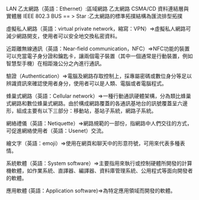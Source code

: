 LAN 乙太網路（英語：Ethernet）:區域網路
乙太網路 CSMA/CD 資料連結層與實體層
IEEE 802.3
BUS == > Star :乙太網路的標準拓撲結構為匯流排型拓撲

虛擬私人網路（英語：virtual private network，縮寫：VPN）=>虛擬私人網路可減少網路開支，使用者可以安全地交換私密資料。

近距離無線通訊（英語：Near-field communication，NFC）=>NFC功能的裝置可以充當電子身分證和鑰匙卡，讓兩個電子裝置（其中一個通常是行動裝置，例如智慧型手機）在相距幾公分之內進行通訊。

驗證（Authentication）=>電腦及網路存取控制上，採專屬密碼或數位身分等足以辨識資訊來確認使用者身分，使用者可以是人類、電腦或者電腦程式。

蜂巢式網路（英語：Cellular network）=>一種行動通訊硬體架構，分為類比蜂巢式網路和數位蜂巢式網路。由於構成網路覆蓋的各通訊基地台的訊號覆蓋呈六邊形，組成主要有以下三部分：移動站，基站子系統，網路子系統。

網絡禮儀（英語：Netiquette）=>網路規範的一部份，指網路中人們交往的方式，可促進網絡使用者（英語：Usenet）交流。

繪文字（英語：emoji）=>使用在網頁和聊天中的形意符號，可用來代表多種表情。

系統軟體（英語：System software）=>主要指用來執行或控制硬體所開發的計算機軟體，如作業系統、直譯器、編譯器、資料庫管理系統、公用程式等面向開發者的軟體。

應用軟體 (英語：Application software)=>為特定應用領域而開發的軟體。




